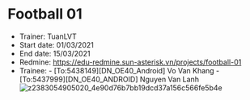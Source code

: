 # Football 01
+ Trainer: TuanLVT
+ Start date: 01/03/2021
+ End date: 15/03/2021
+ Redmine: https://edu-redmine.sun-asterisk.vn/projects/football-01
+ Trainee: - [To:5438149][DN_OE40_Android] Vo Van Khang
           - [To:5437999][DN_OE40_ANDROID] Nguyen Van Lanh
![z2383054905020_4e90d76b7bb19dcd37a156c566fe5b4e](https://user-images.githubusercontent.com/75072384/111406437-e49c4e80-8704-11eb-8445-426f0fee0aa9.png)

